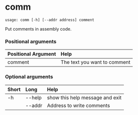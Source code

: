 <!-- THIS PART OF THIS FILE IS AUTOGENERATED. DO NOT MODIFY IT. See scripts/generate-docs.sh -->
# comm

```text
usage: comm [-h] [--addr address] comment

```

Put comments in assembly code.
### Positional arguments

|Positional Argument|Help|
| :--- | :--- |
|comment|The text you want to comment|

### Optional arguments

|Short|Long|Help|
| :--- | :--- | :--- |
|-h|--help|show this help message and exit|
||--addr|Address to write comments|

<!-- END OF AUTOGENERATED PART. Do not modify this line or the line below, they mark the end of the auto-generated part of the file. If you want to extend the documentation in a way which cannot easily be done by adding to the command help description, write below the following line. -->
<!-- ------------\>8---- ----\>8---- ----\>8------------ -->
